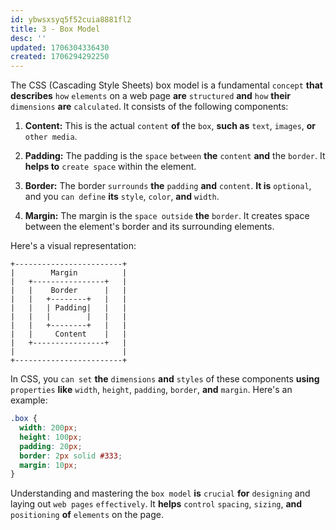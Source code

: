 ```yaml
---
id: ybwsxsyq5f52cuia8881fl2
title: 3 - Box Model
desc: ''
updated: 1706304336430
created: 1706294292250
---
```


The CSS (Cascading Style Sheets) box model is a fundamental `concept` **that describes** `how` `elements` on a web page **are** `structured` **and** `how` **their** `dimensions` **are** `calculated`. It consists of the following components:

1. **Content:** This is the actual `content` **of** the `box`, **such as** `text`, `images`, **or** `other media`.

2. **Padding:** The padding is the `space` `between` **the** `content` **and** the `border`. It **helps to** `create space` within the element.

3. **Border:** The border `surrounds` **the** `padding` **and** `content`. **It is** `optional`, and you `can define` **its** `style`, `color`, **and** `width`.

4. **Margin:** The margin is the `space outside` **the** `border`. It creates space between the element's border and its surrounding elements.

Here's a visual representation:

```
+------------------------+
|        Margin          |
|   +----------------+   |
|   |    Border      |   |
|   |   +--------+   |   |
|   |   | Padding|   |   |
|   |   |        |   |   |
|   |   +--------+   |   |
|   |     Content    |   |
|   +----------------+   |
|                        |
+------------------------+
```

In CSS, you `can set` **the** `dimensions` **and** `styles` of these components **using** `properties` **like** `width`, `height`, `padding`, `border`, **and** `margin`. Here's an example:

```css
.box {
  width: 200px;
  height: 100px;
  padding: 20px;
  border: 2px solid #333;
  margin: 10px;
}
```

Understanding and mastering the `box model` **is** `crucial` **for** `designing` and laying out `web pages` `effectively`. It **helps** `control` `spacing`, `sizing`, **and** `positioning` **of** `elements` on the page.